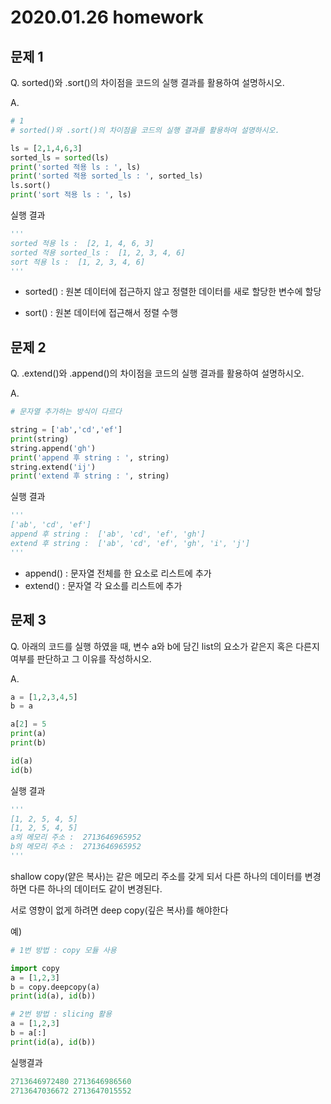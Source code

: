 # 2020.01.26 homework

## 문제 1

Q. sorted()와 .sort()의 차이점을 코드의 실행 결과를 활용하여 설명하시오.

A.

```python
# 1
# sorted()와 .sort()의 차이점을 코드의 실행 결과를 활용하여 설명하시오.

ls = [2,1,4,6,3]
sorted_ls = sorted(ls)
print('sorted 적용 ls : ', ls)
print('sorted 적용 sorted_ls : ', sorted_ls)
ls.sort()
print('sort 적용 ls : ', ls)
```

실행 결과

```python
'''
sorted 적용 ls :  [2, 1, 4, 6, 3]
sorted 적용 sorted_ls :  [1, 2, 3, 4, 6]
sort 적용 ls :  [1, 2, 3, 4, 6]
'''
```

- sorted() : 원본 데이터에 접근하지 않고 정렬한 데이터를 새로 할당한 변수에 할당

- sort() : 원본 데이터에 접근해서 정렬 수행



## 문제 2

Q.  .extend()와 .append()의 차이점을 코드의 실행 결과를 활용하여 설명하시오.

A. 

```python
# 문자열 추가하는 방식이 다르다

string = ['ab','cd','ef']
print(string)
string.append('gh')
print('append 후 string : ', string)
string.extend('ij')
print('extend 후 string : ', string)
```

실행 결과

```python
'''
['ab', 'cd', 'ef']
append 후 string :  ['ab', 'cd', 'ef', 'gh']
extend 후 string :  ['ab', 'cd', 'ef', 'gh', 'i', 'j']
'''
```

- append() : 문자열 전체를 한 요소로 리스트에 추가
- extend() : 문자열 각 요소를 리스트에 추가



## 문제 3

Q. 아래의 코드를 실행 하였을 때, 변수 a와 b에 담긴 list의 요소가 같은지 혹은 다른지 여부를 판단하고 그 이유를 작성하시오.

A. 

```python
a = [1,2,3,4,5]
b = a

a[2] = 5
print(a)
print(b)

id(a)
id(b)
```

실행 결과

```python
'''
[1, 2, 5, 4, 5]
[1, 2, 5, 4, 5]
a의 메모리 주소 :  2713646965952
b의 메모리 주소 :  2713646965952
'''
```

shallow copy(얕은 복사)는 같은 메모리 주소를 갖게 되서 다른 하나의 데이터를 변경하면 다른 하나의 데이터도 같이 변경된다.

서로 영향이 없게 하려면 deep copy(깊은 복사)를 해야한다

예)

```python
# 1번 방법 : copy 모듈 사용

import copy
a = [1,2,3]
b = copy.deepcopy(a) 
print(id(a), id(b))

# 2번 방법 : slicing 활용
a = [1,2,3]
b = a[:]
print(id(a), id(b))
```

실행결과

```python
2713646972480 2713646986560
2713647036672 2713647015552
```

